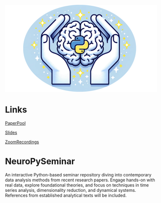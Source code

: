 ![Background](meta/NeuroPylogo.png)

# Links

[PaperPool](https://drive.google.com/drive/folders/1VpsuUBgtw8SKk-36mkHAx9cFyWfhLA1e?usp=drive_link)

[Slides](https://drive.google.com/drive/folders/1QMZwbCVyKqIJ01K1uxoHsYW4xBDH8xlG?usp=drive_link)

[ZoomRecordings](https://drive.google.com/drive/folders/1o9tTZ_LfwnQWAnxSxXk3oYVJTAju2xeJ?usp=drive_link)

# NeuroPySeminar
An interactive Python-based seminar repository diving into contemporary data analysis methods from recent research papers. Engage hands-on with real data, explore foundational theories, and focus on techniques in time series analysis, dimensionality reduction, and dynamical systems. References from established analytical texts will be included.
